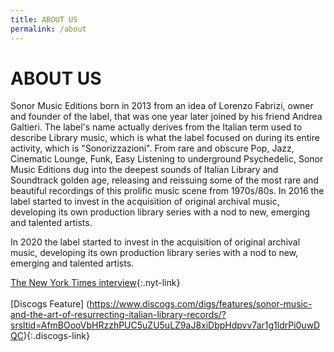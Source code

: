```yaml
---
title: ABOUT US
permalink: /about
---
```


# ABOUT US

Sonor Music Editions born in 2013 from an idea of Lorenzo Fabrizi, owner and founder of the label, that was one year later joined by his friend Andrea Galtieri. The label's name actually derives from the Italian term used to describe Library music, which is what the label focused on during its entire activity, which is "Sonorizzazioni". From rare and obscure Pop, Jazz, Cinematic Lounge, Funk, Easy Listening to underground Psychedelic, Sonor Music Editions dug into the deepest sounds of Italian Library and Soundtrack golden age, releasing and reissuing some of the most rare and beautiful recordings of this prolific music scene from 1970s/80s. In 2016 the label started to invest in the acquisition of original archival music, developing its own production library series with a nod to new, emerging and talented artists.

In 2020 the label started to invest in the acquisition of original archival music, developing its own production library series with a nod to new, emerging and talented artists.

[The New York Times interview](https://www.nytimes.com/2021/06/09/arts/music/italian-library-music-sven-wunder.html){:.nyt-link}<br><br>
[Discogs Feature] (https://www.discogs.com/digs/features/sonor-music-and-the-art-of-resurrecting-italian-library-records/?srsltid=AfmBOooVbHRzzhPUC5uZU5uLZ9aJ8xiDbpHdpvv7ar1g1ldrPi0uwDQC){:.discogs-link}<br><br>
